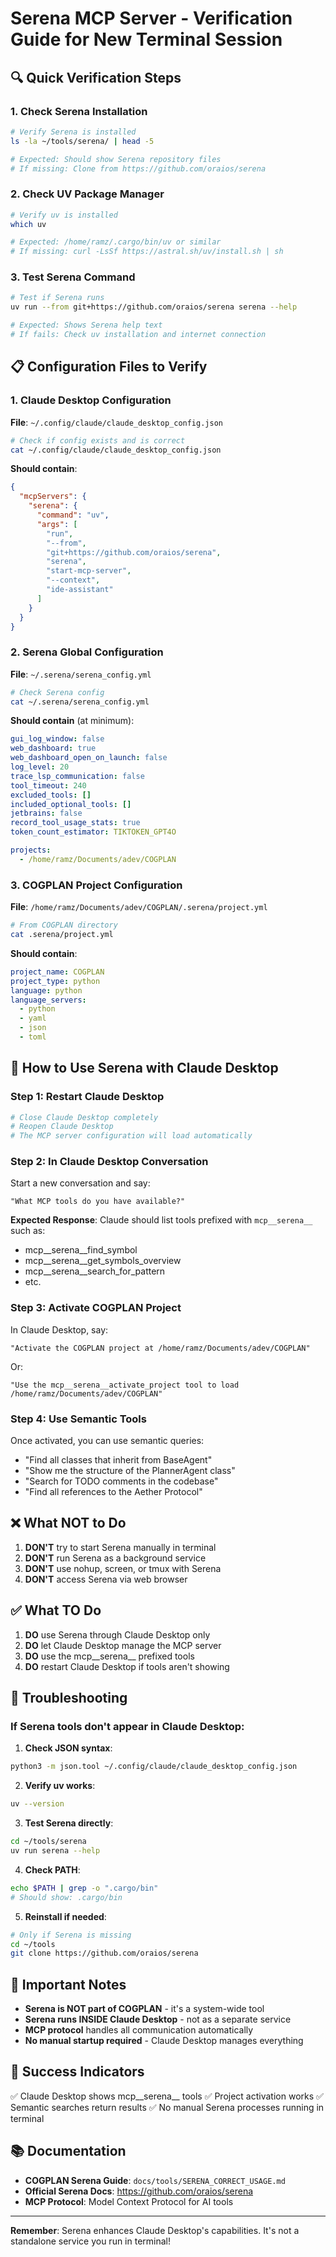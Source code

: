 # Serena MCP Server - Verification Guide for New Terminal Session

## 🔍 Quick Verification Steps

### 1. Check Serena Installation
```bash
# Verify Serena is installed
ls -la ~/tools/serena/ | head -5

# Expected: Should show Serena repository files
# If missing: Clone from https://github.com/oraios/serena
```

### 2. Check UV Package Manager
```bash
# Verify uv is installed
which uv

# Expected: /home/ramz/.cargo/bin/uv or similar
# If missing: curl -LsSf https://astral.sh/uv/install.sh | sh
```

### 3. Test Serena Command
```bash
# Test if Serena runs
uv run --from git+https://github.com/oraios/serena serena --help

# Expected: Shows Serena help text
# If fails: Check uv installation and internet connection
```

## 📋 Configuration Files to Verify

### 1. Claude Desktop Configuration
**File**: `~/.config/claude/claude_desktop_config.json`

```bash
# Check if config exists and is correct
cat ~/.config/claude/claude_desktop_config.json
```

**Should contain**:
```json
{
  "mcpServers": {
    "serena": {
      "command": "uv",
      "args": [
        "run",
        "--from",
        "git+https://github.com/oraios/serena",
        "serena",
        "start-mcp-server",
        "--context",
        "ide-assistant"
      ]
    }
  }
}
```

### 2. Serena Global Configuration
**File**: `~/.serena/serena_config.yml`

```bash
# Check Serena config
cat ~/.serena/serena_config.yml
```

**Should contain** (at minimum):
```yaml
gui_log_window: false
web_dashboard: true
web_dashboard_open_on_launch: false
log_level: 20
trace_lsp_communication: false
tool_timeout: 240
excluded_tools: []
included_optional_tools: []
jetbrains: false
record_tool_usage_stats: true
token_count_estimator: TIKTOKEN_GPT4O

projects:
  - /home/ramz/Documents/adev/COGPLAN
```

### 3. COGPLAN Project Configuration
**File**: `/home/ramz/Documents/adev/COGPLAN/.serena/project.yml`

```bash
# From COGPLAN directory
cat .serena/project.yml
```

**Should contain**:
```yaml
project_name: COGPLAN
project_type: python
language: python
language_servers:
  - python
  - yaml
  - json
  - toml
```

## 🚀 How to Use Serena with Claude Desktop

### Step 1: Restart Claude Desktop
```bash
# Close Claude Desktop completely
# Reopen Claude Desktop
# The MCP server configuration will load automatically
```

### Step 2: In Claude Desktop Conversation
Start a new conversation and say:
```
"What MCP tools do you have available?"
```

**Expected Response**: Claude should list tools prefixed with `mcp__serena__` such as:
- mcp__serena__find_symbol
- mcp__serena__get_symbols_overview
- mcp__serena__search_for_pattern
- etc.

### Step 3: Activate COGPLAN Project
In Claude Desktop, say:
```
"Activate the COGPLAN project at /home/ramz/Documents/adev/COGPLAN"
```

Or:
```
"Use the mcp__serena__activate_project tool to load /home/ramz/Documents/adev/COGPLAN"
```

### Step 4: Use Semantic Tools
Once activated, you can use semantic queries:
- "Find all classes that inherit from BaseAgent"
- "Show me the structure of the PlannerAgent class"
- "Search for TODO comments in the codebase"
- "Find all references to the Aether Protocol"

## ❌ What NOT to Do

1. **DON'T** try to start Serena manually in terminal
2. **DON'T** run Serena as a background service
3. **DON'T** use nohup, screen, or tmux with Serena
4. **DON'T** access Serena via web browser

## ✅ What TO Do

1. **DO** use Serena through Claude Desktop only
2. **DO** let Claude Desktop manage the MCP server
3. **DO** use the mcp__serena__ prefixed tools
4. **DO** restart Claude Desktop if tools aren't showing

## 🔧 Troubleshooting

### If Serena tools don't appear in Claude Desktop:

1. **Check JSON syntax**:
```bash
python3 -m json.tool ~/.config/claude/claude_desktop_config.json
```

2. **Verify uv works**:
```bash
uv --version
```

3. **Test Serena directly**:
```bash
cd ~/tools/serena
uv run serena --help
```

4. **Check PATH**:
```bash
echo $PATH | grep -o ".cargo/bin"
# Should show: .cargo/bin
```

5. **Reinstall if needed**:
```bash
# Only if Serena is missing
cd ~/tools
git clone https://github.com/oraios/serena
```

## 📝 Important Notes

- **Serena is NOT part of COGPLAN** - it's a system-wide tool
- **Serena runs INSIDE Claude Desktop** - not as a separate service
- **MCP protocol** handles all communication automatically
- **No manual startup required** - Claude Desktop manages everything

## 🎯 Success Indicators

✅ Claude Desktop shows mcp__serena__ tools
✅ Project activation works
✅ Semantic searches return results
✅ No manual Serena processes running in terminal

## 📚 Documentation

- **COGPLAN Serena Guide**: `docs/tools/SERENA_CORRECT_USAGE.md`
- **Official Serena Docs**: https://github.com/oraios/serena
- **MCP Protocol**: Model Context Protocol for AI tools

---

**Remember**: Serena enhances Claude Desktop's capabilities. It's not a standalone service you run in terminal!